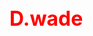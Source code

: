 <style>
  .redtext{
  color:red;
  font-size:32px;
  }
  

</style>

<h1 class="redtext">D.wade</h1>  
